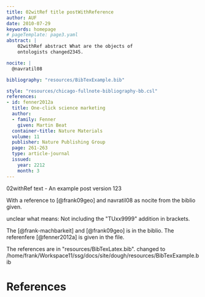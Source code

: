 ```yaml
---
title: 02witRef title postWithReference
author: AUF
date: 2010-07-29
keywords: homepage
# pageTemplate: page3.yaml
abstract: |
    02withRef abstract What are the objects of
    ontologists changed2345.

nocite: |
  @navratil08

bibliography: "resources/BibTexExample.bib"

style: "resources/chicago-fullnote-bibliography-bb.csl"
references:
- id: fenner2012a
  title: One-click science marketing
  author:
  - family: Fenner
    given: Martin Beat
  container-title: Nature Materials
  volume: 11
  publisher: Nature Publishing Group
  page: 261-263
  type: article-journal
  issued:
    year: 2212
    month: 3
---
```


02withRef text - An example post version 123

With a reference to [@frank09geo]  and navratil08 as nocite from the biblio given.

unclear what means: Not including the "TUxx9999" addition in brackets.

The [@frank-machbarkeit] and [@frank09geo] is in the biblio.
The referenfere [@fenner2012a] is given in the file.

The references are in "resources/BibTexLatex.bib".
changed to /home/frank/Workspace11/ssg/docs/site/dough/resources/BibTexExample.bib

# References

